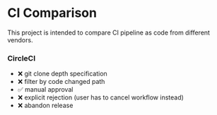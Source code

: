 # CI Comparison

This project is intended to compare CI pipeline as code from different vendors.

### CircleCI

- ❌ git clone depth specification
- ❌ filter by code changed path
- ✅ manual approval
- ❌ explicit rejection (user has to cancel workflow instead)
- ❌ abandon release